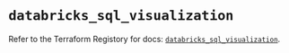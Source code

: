 # `databricks_sql_visualization`

Refer to the Terraform Registory for docs: [`databricks_sql_visualization`](https://registry.terraform.io/providers/databricks/databricks/1.31.1/docs/resources/sql_visualization).
